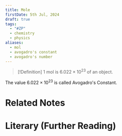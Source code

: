 ```yaml
---
title: Mole
firstDate: 5th Jul, 2024
draft: true
tags:
  - "#ZP"
  - chemistry
  - physics
aliases:
  - mol
  - avogadro's constant
  - avogadro's number
---
```

>[!Definition]
>1 mol is $6.022\times10^{23}$ of an object.

The value $6.022\times10^{23}$ is called Avogadro's Constant.


# Related Notes


# Literary (Further Reading)
